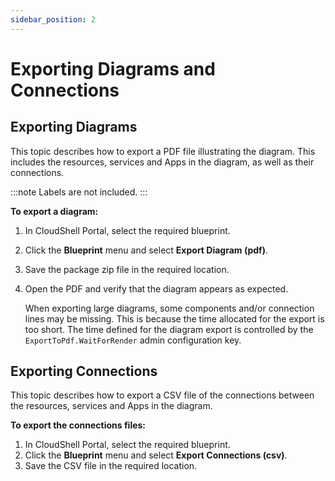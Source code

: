 ```yaml
---
sidebar_position: 2
---
```


# Exporting Diagrams and Connections

## Exporting Diagrams

This topic describes how to export a PDF file illustrating the diagram. This includes the resources, services and Apps in the diagram, as well as their connections.

:::note
Labels are not included.
:::

**To export a diagram:**

1. In CloudShell Portal, select the required blueprint.
2. Click the **Blueprint** menu and select **Export Diagram (pdf)**.
3. Save the package zip file in the required location.
4. Open the PDF and verify that the diagram appears as expected.
    
    When exporting large diagrams, some components and/or connection lines may be missing. This is because the time allocated for the export is too short. The time defined for the diagram export is controlled by the `ExportToPdf.WaitForRender` admin configuration key.
    

## Exporting Connections

This topic describes how to export a CSV file of the connections between the resources, services and Apps in the diagram.

**To export the connections files:**

1. In CloudShell Portal, select the required blueprint.
2. Click the **Blueprint** menu and select **Export Connections (csv)**.
3. Save the CSV file in the required location.